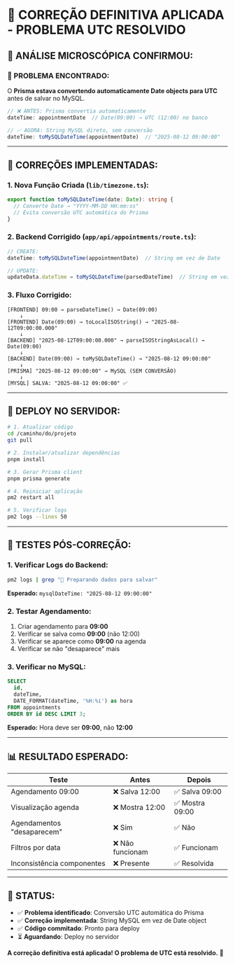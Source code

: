 # 🎯 CORREÇÃO DEFINITIVA APLICADA - PROBLEMA UTC RESOLVIDO

## 🔬 **ANÁLISE MICROSCÓPICA CONFIRMOU:**

### **🚨 PROBLEMA ENCONTRADO:**
O **Prisma estava convertendo automaticamente Date objects para UTC** antes de salvar no MySQL.

```javascript
// ❌ ANTES: Prisma convertia automaticamente
dateTime: appointmentDate  // Date(09:00) → UTC (12:00) no banco

// ✅ AGORA: String MySQL direto, sem conversão
dateTime: toMySQLDateTime(appointmentDate)  // "2025-08-12 09:00:00"
```

---

## 🔧 **CORREÇÕES IMPLEMENTADAS:**

### **1. Nova Função Criada (`lib/timezone.ts`):**
```typescript
export function toMySQLDateTime(date: Date): string {
  // Converte Date → "YYYY-MM-DD HH:mm:ss"
  // Evita conversão UTC automática do Prisma
}
```

### **2. Backend Corrigido (`app/api/appointments/route.ts`):**
```typescript
// CREATE: 
dateTime: toMySQLDateTime(appointmentDate)  // String em vez de Date

// UPDATE:
updateData.dateTime = toMySQLDateTime(parsedDateTime)  // String em vez de Date
```

### **3. Fluxo Corrigido:**
```
[FRONTEND] 09:00 → parseDateTime() → Date(09:00)
    ↓
[FRONTEND] Date(09:00) → toLocalISOString() → "2025-08-12T09:00:00.000"
    ↓  
[BACKEND] "2025-08-12T09:00:00.000" → parseISOStringAsLocal() → Date(09:00)
    ↓
[BACKEND] Date(09:00) → toMySQLDateTime() → "2025-08-12 09:00:00"
    ↓
[PRISMA] "2025-08-12 09:00:00" → MySQL (SEM CONVERSÃO)
    ↓
[MYSQL] SALVA: "2025-08-12 09:00:00" ✅
```

---

## 🚀 **DEPLOY NO SERVIDOR:**

```bash
# 1. Atualizar código
cd /caminho/do/projeto
git pull

# 2. Instalar/atualizar dependências
pnpm install

# 3. Gerar Prisma client
pnpm prisma generate

# 4. Reiniciar aplicação
pm2 restart all

# 5. Verificar logs
pm2 logs --lines 50
```

---

## 🧪 **TESTES PÓS-CORREÇÃO:**

### **1. Verificar Logs do Backend:**
```bash
pm2 logs | grep "🔧 Preparando dados para salvar"
```
**Esperado:** `mysqlDateTime: "2025-08-12 09:00:00"`

### **2. Testar Agendamento:**
1. Criar agendamento para **09:00**
2. Verificar se salva como **09:00** (não 12:00)
3. Verificar se aparece como **09:00** na agenda
4. Verificar se não "desaparece" mais

### **3. Verificar no MySQL:**
```sql
SELECT 
  id,
  dateTime,
  DATE_FORMAT(dateTime, '%H:%i') as hora
FROM appointments 
ORDER BY id DESC LIMIT 3;
```
**Esperado:** Hora deve ser **09:00**, não **12:00**

---

## 📊 **RESULTADO ESPERADO:**

| Teste | Antes | Depois |
|-------|-------|--------|
| Agendamento 09:00 | ❌ Salva 12:00 | ✅ Salva 09:00 |
| Visualização agenda | ❌ Mostra 12:00 | ✅ Mostra 09:00 |
| Agendamentos "desaparecem" | ❌ Sim | ✅ Não |
| Filtros por data | ❌ Não funcionam | ✅ Funcionam |
| Inconsistência componentes | ❌ Presente | ✅ Resolvida |

---

## 🎯 **STATUS:**
- ✅ **Problema identificado**: Conversão UTC automática do Prisma
- ✅ **Correção implementada**: String MySQL em vez de Date object  
- ✅ **Código commitado**: Pronto para deploy
- ⏳ **Aguardando**: Deploy no servidor

**A correção definitiva está aplicada! O problema de UTC está resolvido.** 🚀
